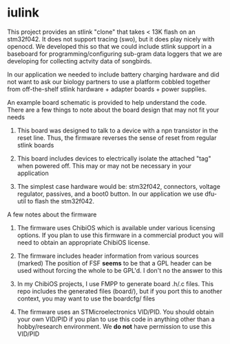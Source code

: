 # iulink
This project provides an stlink "clone" that takes < 13K flash on
an stm32f042.  It does not support tracing (swo), but it does play nicely
with openocd.  We developed this so that we could include stlink support
in a baseboard for programming/configuring sub-gram data loggers that
we are developing for collecting actvity data of songbirds.

In our application we needed to include battery charging hardware and did not
want to ask our biology partners to use a platform cobbled together from
off-the-shelf stlink hardware + adapter boards + power supplies.


An example board schematic is provided to help understand the code.  There
are a few things to note about the board design that may not fit your needs

 1)  This board was designed to talk to a device with a npn transistor
     in the reset line.  Thus, the firmware reverses the sense of reset
     from regular stlink boards

 2)  This board includes devices to electrically isolate the attached "tag"
     when powered off.  This may or may not be necessary in your application


 3)  The simplest case hardware would be:  stm32f042, connectors, voltage
     regulator, passives, and a boot0 button.   In our application we
     use dfu-util to flash the stm32f042.

A few notes about the firmware

 1) The firmware uses ChibiOS which is available under various licensing
     options.  If you plan to use this firmware in a commercial product
     you will need to obtain an appropriate ChibiOS license.


 2) The firmware includes header information from various sources (marked)
    The position of FSF **seems** to be that a GPL header can be used without
    forcing the whole to be GPL'd.  I don't no the answer to this

 3) In my ChibiOS projects, I use FMPP to generate board .h/.c files.  This
    repo includes the generated files (board/), but if you port this to another
    context, you may want to use the boardcfg/ files

 4) The firmware uses an STMicroelectronics VID/PID.  You should obtain
    your own VID/PID if you plan to use this code in anything other than
    a hobby/research environment.  We **do not** have permission to use
    this VID/PID
